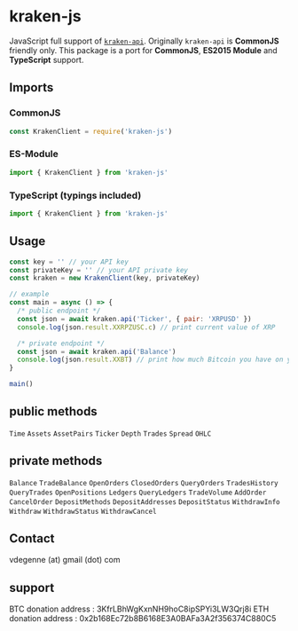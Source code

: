# kraken-js

JavaScript full support of [`kraken-api`](https://github.com/nothingisdead/npm-kraken-api).
Originally `kraken-api` is **CommonJS** friendly only. This package is a port for **CommonJS**, **ES2015 Module** and **TypeScript** support.

## Imports

### CommonJS

```javascript
const KrakenClient = require('kraken-js')
```

### ES-Module

```javascript
import { KrakenClient } from 'kraken-js'
```

### TypeScript (typings included)

```javascript
import { KrakenClient } from 'kraken-js'
```

## Usage

```javascript
const key = '' // your API key
const privateKey = '' // your API private key
const kraken = new KrakenClient(key, privateKey)

// example
const main = async () => {
  /* public endpoint */
  const json = await kraken.api('Ticker', { pair: 'XRPUSD' })
  console.log(json.result.XXRPZUSC.c) // print current value of XRP

  /* private endpoint */
  const json = await kraken.api('Balance')
  console.log(json.result.XXBT) // print how much Bitcoin you have on your account right now
}

main()
```

## public methods

`Time` `Assets` `AssetPairs` `Ticker` `Depth` `Trades` `Spread` `OHLC`

## private methods

`Balance` `TradeBalance` `OpenOrders` `ClosedOrders` `QueryOrders` `TradesHistory` `QueryTrades` `OpenPositions` `Ledgers` `QueryLedgers` `TradeVolume` `AddOrder` `CancelOrder` `DepositMethods` `DepositAddresses` `DepositStatus` `WithdrawInfo` `Withdraw` `WithdrawStatus` `WithdrawCancel`

## Contact

vdegenne (at) gmail (dot) com

## support

BTC donation address : 3KfrLBhWgKxnNH9hoC8ipSPYi3LW3Qrj8i
ETH donation address : 0x2b168Ec72b8B6168E3A0BAFa3A2f356374C880C5